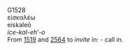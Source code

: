 <body>
  <p>G1528<br>  εἰσκαλέω  <br> eiskaleō  <br><i>ice-kal-eh‘-o </i><br>From <a href="g1519.htm">1519</a> and <a href="g2564.htm">2564</a>  to <i>invite</i> in: - call in.<br></p>
 </body>